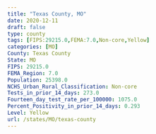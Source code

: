 ```yaml
---
title: "Texas County, MO"
date: 2020-12-11
draft: false
type: county
tags: [FIPS:29215.0,FEMA:7.0,Non-core,Yellow]
categories: [MO]
County: Texas County
State: MO
FIPS: 29215.0
FEMA_Region: 7.0
Population: 25398.0
NCHS_Urban_Rural_Classification: Non-core
Tests_in_prior_14_days: 273.0
Fourteen_day_test_rate_per_100000: 1075.0
Percent_Positivity_in_prior_14_days: 0.293
Level: Yellow
url: /states/MO/texas-county
---
```



